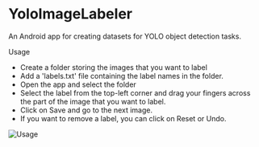 # YoloImageLabeler
An Android app for creating datasets for YOLO object detection tasks.

Usage
- Create a folder storing the images that you want to label
- Add a 'labels.txt' file containing the label names in the folder.
- Open the app and select the folder
- Select the label from the top-left corner and drag your fingers across the part of the image that you want to label. 
- Click on Save and go to the next image.
- If you want to remove a label, you can click on Reset or Undo.

![Usage](usage/Usage.gif)